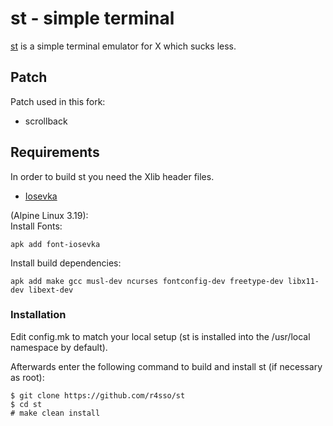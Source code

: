 # st - simple terminal

[st](https://st.suckless.org/) is a simple terminal emulator for X which sucks less.

## Patch
Patch used in this fork:
- scrollback


## Requirements

In order to build st you need the Xlib header files.

- [Iosevka](https://github.com/be5invis/Iosevka)

(Alpine Linux 3.19):  
Install Fonts:
```
apk add font-iosevka
```

Install build dependencies:
```
apk add make gcc musl-dev ncurses fontconfig-dev freetype-dev libx11-dev libext-dev
```

### Installation

Edit config.mk to match your local setup (st is installed into
the /usr/local namespace by default).

Afterwards enter the following command to build and install st (if
necessary as root):

```
$ git clone https://github.com/r4sso/st
$ cd st
# make clean install
```

